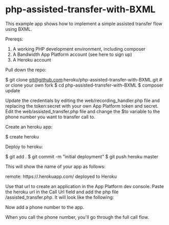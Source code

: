# php-assisted-transfer-with-BXML
This example app shows how to implement a simple assisted transfer flow using BXML.

Prereqs:
1. A working PHP development environment, including composer
2. A Bandwidth App Platform account (see here to sign up)
3. A Heroku account

Pull down the repo:

$ git clone git@github.com:heroku/php-assisted-transfer-with-BXML.git # or clone your own fork
$ cd php-assisted-transfer-with-BXML
$ composer update

Update the credentials by editing the web/recording_handler.php file and replacing the token:secret with your own App Platform token and secret. Edit the web/assisted_transfer.php file and change the $to variable to the phone number you want to transfer call to.

Create an heroku app:

$ create heroku

Deploy to heroku:

$ git add .
$ git commit -m "initial deployment"
$ git push heroku master

This will show the name of your app as follows:

remote:        https://<app-name>.herokuapp.com/ deployed to Heroku

Use that url to create an application in the App Platform dev console. Paste the heroku url in the Call Url field and add the php file /assisted_transfer.php. It will look like the following:

<TODO image here />

Now add a phone number to the app.

When you call the phone number, you'll go through the full call flow.
